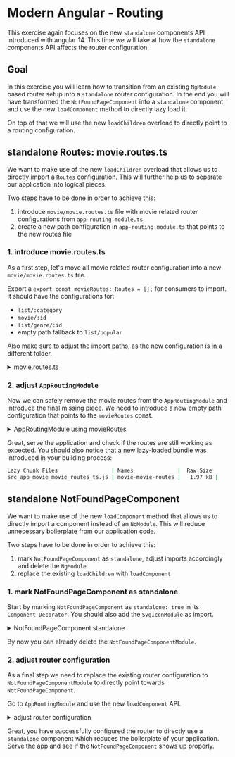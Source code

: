 # Modern Angular - Routing

This exercise again focuses on the new `standalone` components API introduced with angular 14.
This time we will take at how the `standalone` components API affects the router configuration.

## Goal

In this exercise you will learn how to transition from an existing `NgModule` based router setup into a `standalone`
router configuration. In the end you will have transformed the `NotFoundPageComponent` into a 
`standalone` component and use the new `loadComponent` method to directly lazy load it.

On top of that we will use the new `loadChildren` overload to directly point to a routing configuration.

## standalone Routes: movie.routes.ts

We want to make use of the new `loadChildren` overload that allows us to directly import a 
`Routes` configuration. This will further help us to separate our application into logical pieces.

Two steps have to be done in order to achieve this:
1. introduce `movie/movie.routes.ts` file with movie related router configurations from `app-routing.module.ts`
2. create a new path configuration in `app-routing.module.ts` that points to the new routes file

### 1. introduce movie.routes.ts

As a first step, let's move all movie related router configuration into a new `movie/movie.routes.ts` file.

Export a `export const movieRoutes: Routes = [];` for consumers to import.
It should have the configurations for:
* `list/:category`
* `movie/:id`
* `list/genre/:id`
* empty path fallback to `list/popular`

Also make sure to adjust the import paths, as the new configuration is in a different folder.

<details>
  <summary>movie.routes.ts</summary>

```ts
import { Routes } from '@angular/router';

export const movieRoutes: Routes = [
  {
    path: 'list/:category',
    loadChildren: () =>
      import('./movie-list-page/movie-list-page.module').then(
        (m) => m.MovieListPageModule
      ),
  },
  {
    path: 'movie/:id',
    loadChildren: () =>
      import('./movie-detail-page/movie-detail-page.module').then(
        (file) => file.MovieDetailPageModule
      ),
  },
  {
    path: 'list/genre/:id',
    loadChildren: () =>
      import('./movie-genre-page/movie-genre-page.module').then(
        (file) => file.MovieGenrePageModule
      ),
  },
  {
    path: '',
    redirectTo: 'list/popular',
    pathMatch: 'full',
  },
];
```

</details>

### 2. adjust `AppRoutingModule`

Now we can safely remove the movie routes from the `AppRoutingModule` and introduce
the final missing piece. We need to introduce a new empty path configuration
that points to the `movieRoutes` const.

<details>
  <summary>AppRoutingModule using movieRoutes</summary>

```ts
const routes: Routes = [
  {
    path: '',
    loadChildren: () =>
      import('./movie/movie.routes').then((f) => f.movieRoutes),
  },
  {
    path: '**',
    loadChildren: () => {
      return import('./not-found-page/not-found-page.module').then(
        (m) => m.NotFoundPageModule
      );
    },
  },
];
```

</details>

Great, serve the application and check if the routes are still working as expected. You should also
notice that a new lazy-loaded bundle was introduced in your building process:

```bash
Lazy Chunk Files                 | Names              |  Raw Size
src_app_movie_movie_routes_ts.js | movie-movie-routes |   1.97 kB | 
```

## standalone NotFoundPageComponent

We want to make use of the new `loadComponent` method that allows us to directly import a
component instead of an `NgModule`.
This will reduce unnecessary boilerplate from our application code.

Two steps have to be done in order to achieve this:
1. mark `NotFoundPageComponent` as `standalone`, adjust imports accordingly and delete the `NgModule`
2. replace the existing `loadChildren` with `loadComponent`

### 1. mark NotFoundPageComponent as standalone

Start by marking `NotFoundPageComponent` as `standalone: true` in its `Component Decorator`.
You should also add the `SvgIconModule` as import.

<details>
  <summary>NotFoundPageComponent standalone</summary>

```ts
@Component({
  selector: 'not-found-page',
  template: ``/**/,
  styles: [/**/],
  imports: [SvgIconModule],
  standalone: true,
})
export class NotFoundPageComponent {}
```

</details>

By now you can already delete the `NotFoundPageComponentModule`.

### 2. adjust router configuration

As a final step we need to replace the existing router configuration to `NotFoundPageComponentModule`
to directly point towards `NotFoundPageComponent`.

Go to `AppRoutingModule` and use the new `loadComponent` API.

<details>
  <summary>adjust router configuration</summary>

```ts

{
  path: '**',
  loadComponent: () => import('./not-found-page/not-found-page.component').then(
    (m) => m.NotFoundPageComponent
  );
},

```

</details>

Great, you have successfully configured the router to directly use a `standalone` component
which reduces the boilerplate of your application. Serve the app and see if the `NotFoundPageComponent`
shows up properly.
